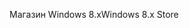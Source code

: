 <span data-ttu-id="94a97-101">Магазин Windows 8.x</span><span class="sxs-lookup"><span data-stu-id="94a97-101">Windows 8.x Store</span></span>